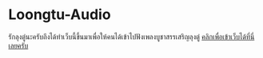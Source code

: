# Loongtu-Audio
รักลุงตู่นะครับถึงได้ทำเว็บนี้ขึ้นมาเพื่อให้คนได้เข้าไปฟังเพลงบูชาสรรเสริญลุงตู่
[คลิกเพื่อเข้าเว็บได้ที่นี่เลยครับ](https://lebrancconvas.github.io/loongtu-audio/)

